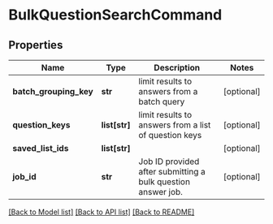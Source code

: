 # BulkQuestionSearchCommand

## Properties
Name | Type | Description | Notes
------------ | ------------- | ------------- | -------------
**batch_grouping_key** | **str** | limit results to answers from a batch query | [optional] 
**question_keys** | **list[str]** | limit results to answers from a list of question keys | [optional] 
**saved_list_ids** | **list[str]** |  | [optional] 
**job_id** | **str** | Job ID provided after submitting a bulk question answer job. | [optional] 

[[Back to Model list]](../README.md#documentation-for-models) [[Back to API list]](../README.md#documentation-for-api-endpoints) [[Back to README]](../README.md)


